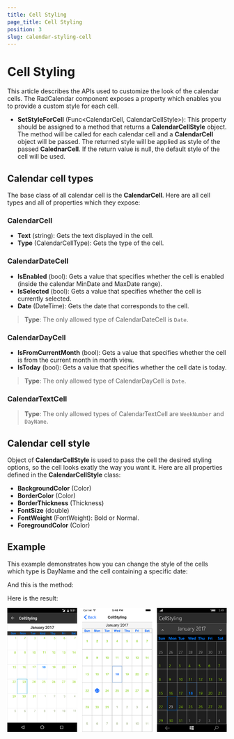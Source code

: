 ```yaml
---
title: Cell Styling
page_title: Cell Styling
position: 3
slug: calendar-styling-cell
---
```


# Cell Styling
 
This article describes the APIs used to customize the look of the calendar cells. The RadCalendar component exposes a property which enables you to provide a custom style for each cell.

- **SetStyleForCell** (Func&lt;CalendarCell, CalendarCellStyle&gt;): This property should be assigned to a method that returns a **CalendarCellStyle** object. The method will be called for each calendar cell and a **CalendarCell** object will be passed. The returned style will be applied as style of the passed **CalednarCell**. If the return value is null, the default style of the cell will be used.

## Calendar cell types

The base class of all calendar cell is the **CalendarCell**. Here are all cell types and all of properties which they expose:

### CalendarCell

- **Text** (string): Gets the text displayed in the cell.
- **Type** (CalendarCellType): Gets the type of the cell.

### CalendarDateCell

- **IsEnabled** (bool): Gets a value that specifies whether the cell is enabled (inside the calendar MinDate and MaxDate range).
- **IsSelected** (bool): Gets a value that specifies whether the cell is currently selected.
- **Date** (DateTime): Gets the date that corresponds to the cell.

>**Type**: The only allowed type of CalendarDateCell is `Date`.

### CalendarDayCell

- **IsFromCurrentMonth** (bool): Gets a value that specifies whether the cell is from the current month in month view.
- **IsToday** (bool): Gets a value that specifies whether the cell date is today.

>**Type**: The only allowed type of CalendarDayCell is `Date`.

### CalendarTextCell

>**Type**: The only allowed types of CalendarTextCell are `WeekNumber` and `DayName`.

## Calendar cell style

Object of **CalendarCellStyle** is used to pass the cell the desired styling options, so the cell looks exatly the way you want it. Here are all properties defined in the **CalendarCellStyle** class:

 - **BackgroundColor** (Color)
 - **BorderColor** (Color)
 - **BorderThickness** (Thickness)
 - **FontSize** (double)
 - **FontWeight** (FontWeight): Bold or Normal.
 - **ForegroundColor** (Color)

## Example

This example demonstrates how you can change the style of the cells which type is DayName and the cell containing a specific date:

<snippet id='calendar-features-cellstyling-setstyleforcell'/>

And this is the method:

<snippet id='calendar-features-cellstyling-evaluatecellstyle'/>

Here is the result:

![Cell Styling](images/calendar-cell-styling.png "Cell styling example")
